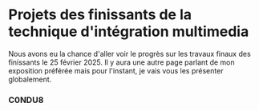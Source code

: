 # Projets des finissants de la technique d'intégration multimedia #
Nous avons eu la chance d'aller voir le progrès sur les travaux finaux des finissants le 25 février 2025. Il y aura une autre page parlant de mon exposition préférée mais pour l'instant, je vais vous les présenter globalement.
### C0NDU8 ###


